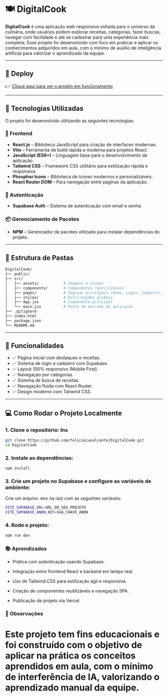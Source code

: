 # 🍽️ DigitalCook

**DigitalCook** é uma aplicação web responsiva voltada para o universo da culinária, onde usuários podem explorar receitas, categorias, fazer buscas, navegar com facilidade e até se cadastrar para uma experiência mais completa. Esse projeto foi desenvolvido com foco em praticar e aplicar os conhecimentos adquiridos em aula, com o mínimo de auxílio de inteligência artificial para valorizar o aprendizado da equipe.

---

## 🔗 Deploy

👉 [Clique aqui para ver o projeto em funcionamento](https://digital-recipes-palette.vercel.app)

---

## 🚀 Tecnologias Utilizadas

O projeto foi desenvolvido utilizando as seguintes tecnologias:

### 🧠 Frontend
- **React.js** – Biblioteca JavaScript para criação de interfaces modernas.
- **Vite** – Ferramenta de build rápida e moderna para projetos React.
- **JavaScript (ES6+)** – Linguagem base para o desenvolvimento da aplicação.
- **Tailwind CSS** – Framework CSS utilitário para estilização rápida e responsiva.
- **Phosphor Icons** – Biblioteca de ícones modernos e personalizáveis.
- **React Router DOM** – Para navegação entre páginas da aplicação.

### 🔐 Autenticação
- **Supabase Auth** – Sistema de autenticação com email e senha.

### 📦 Gerenciamento de Pacotes
- **NPM** – Gerenciador de pacotes utilizado para instalar dependências do projeto.

---

## 📁 Estrutura de Pastas

```bash
DigitalCook/
├── public/
├── src/
│   ├── assets/           # Imagens e ícones
│   ├── components/       # Componentes reutilizáveis
│   ├── pages/            # Páginas principais (Home, Login, Cadastro, etc.)
│   ├── styles/           # Estilizações globais
│   ├── App.jsx           # Componente principal
│   └── main.jsx          # Ponto de entrada da aplicação
├── .gitignore
├── index.html
├── package.json
└── README.md
```

---

## 🧪 Funcionalidades

- ✅ Página inicial com destaques e receitas.
- ✅ Sistema de login e cadastro com Supabase.
- ✅ Layout 100% responsivo (Mobile First).
- ✅ Navegação por categorias.
- ✅ Sistema de busca de receitas.
- ✅ Navegação fluida com React Router.
- ✅ Design moderno com Tailwind CSS.

---

## 💻 Como Rodar o Projeto Localmente

### 1. Clone o repositório: Ins
```bash
git clone https://github.com/feliciocavalcante/DigitalCook.git
cd DigitalCook
```

###  2. Instale as dependências:
```bash
npm install
```

### 3. Crie um projeto no Supabase e configure as variáveis de ambiente:
Crie um arquivo .env na raiz com as seguintes variáveis:
```bash
VITE_SUPABASE_URL=URL_DO_SEU_PROJETO
VITE_SUPABASE_ANON_KEY=SUA_CHAVE_ANON
```

### 4. Rode o projeto:
```bash
npm run dev
```

### 📚 Aprendizados
- Prática com autenticação usando Supabase.

- Integração entre frontend React e backend em tempo real.

- Uso de Tailwind CSS para estilização ágil e responsiva.

- Criação de componentes reutilizáveis e navegação SPA.

- Publicação de projeto via Vercel.

### 📌 Observações
# Este projeto tem fins educacionais e foi construído com o objetivo de aplicar na prática os conceitos aprendidos em aula, com o mínimo de interferência de IA, valorizando o aprendizado manual da equipe.
